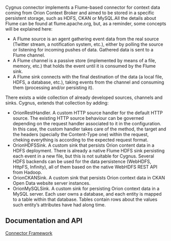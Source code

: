 Cygnus connector implements a Flume-based connector for context data coming from Orion Context Broker and aimed to be stored in a specific persistent storage, such as HDFS, CKAN or MySQL.All the details about Flume can be found at flume.apache.org, but, as a reminder, some concepts will be explained here:

- A Flume source is an agent gathering event data from the real source (Twitter stream, a notification system, etc.), either by polling the source or listening for incoming pushes of data. Gathered data is sent to a Flume channel.
- A Flume channel is a passive store (implemented by means of a file, memory, etc.) that holds the event until it is consumed by the Flume sink.
- A Flume sink connects with the final destination of the data (a local file, HDFS, a database, etc.), taking events from the channel and consuming them (processing and/or persisting it).

There exists a wide collection of already developed sources, channels and sinks. Cygnus, extends that collection by adding:

- OrionRestHandler. A custom HTTP source handler for the default HTTP source. The existing HTTP source behaviour can be governed depending on the request handler associated to it in the configuration. In this case, the custom handler takes care of the method, the target and the headers (specially the Content-Type one) within the request, cheking everything is according to the expected request format.
- OrionHDFSSink. A custom sink that persists Orion content data in a HDFS deployment. There is already a native Flume HDFS sink persisting each event in a new file, but this is not suitable for Cygnus. Several HDFS backends can be used for the data persistence (WebHDFS, HttpFS, Infinity), all of them based on the native WebHDFS REST API from Hadoop.
- OrionCKANSink. A custom sink that persists Orion context data in CKAN Open Data website server instances.
- OrionMySQLSink. A custom sink for persisting Orion context data in a MySQL server. Each user owns a database, and each entity is mapped to a table within that database. Tables contain rows about the values such entity’s attributes have had along time.

## Documentation and API

[Connector Framework](https://github.com/telefonicaid/IoT-STH)

